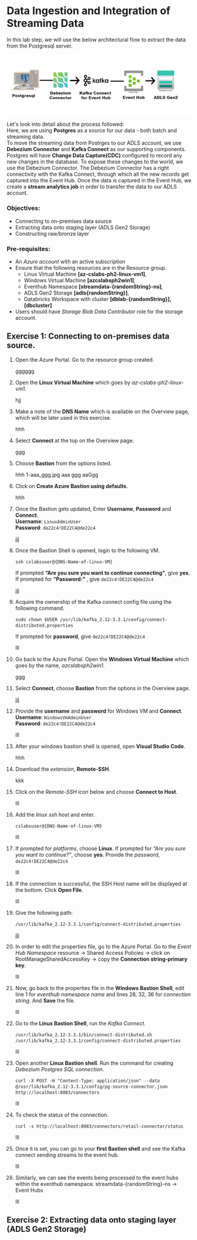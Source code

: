# Data Ingestion and Integration of Streaming Data

In this lab step, we will use the below architectural flow to extract the data from the Postgresql server.

![diag](./assets/diag.png "diag")

  Let's look into detail about the process followed:  
  Here, we are using **Postgres** as a source for our data - both batch and streaming data.   
To move the streaming data from Postrges to our ADLS account, we use **Debezium Connector** and **Kafka Connect** as our supporting components. 
Postgres will have **Change Data Capture(CDC)** configured to record any new changes in the database. To expose these changes to the world, we use the Debezium Connector.
The Debezium Connector has a right connectivity with the Kafka Connect, through which all the new records get captured into the Event Hub. 
Once the data is captured in the Event Hub, we create a **stream analytics job** in order to transfer the data to our ADLS account.

### Objectives:
* Connecting to on-premises data source
* Extracting data onto staging layer (ADLS Gen2 Storage)
* Constructing raw/bronze layer

### Pre-requisites:
* An *Azure account* with an active subscription
* Ensure that the following resources are in the Resource group.
    -	Linux Virtual Machine **[az-cslabs-ph2-linux-vm1]**,
    -	Windows Virtual Machine **[azcslabsph2win1]**,
    -	Eventhub Namespace **[streamdata-{randomString}-ns]**,
    -	ADLS Gen2 Storage **[adls{randomString}]**,
    -	Databricks Workspace with cluster **[dblab-{randomString}], [dbcluster]**
* Users should have *Storage Blob Data Contributor* role for the storage account.

## Exercise 1: Connecting to on-premises data source.
1. Open the Azure Portal. Go to the resource group created.
    
    gggggg
    
3. Open the **Linux Virtual Machine** which goes by *az-cslabs-ph2-linux-vm1*.
    
    hjj
    
5. Make a note of the **DNS Name** which is available on the Overview page, which will be later used in this exercise.
    
    hhh
    
7. Select **Connect** at the top on the Overview page.
    
    ggg
    
9. Choose **Bastion** from the options listed.
    
    hhh 1-aaa_ggg.jpg aaa ggg
    aaGgg
    
11. Click on **Create Azure Bastion using defaults**.
    
    hhh
    
13.   Once the Bastion gets updated, Enter **Username**, **Password** and **Connect**.  
      **Username**: `LinuxAdminUser`  
      **Password**: `de22c4!DE22C4@de22c4`  
    
      jjj
    
8. Once the Bastion Shell is opened, login to the following VM.
    
    ```text
    ssh cslabsuser@{DNS-Name-of-linux-VM}
    ```

    If prompted **“Are you sure you want to continue connecting”**, give **yes**.
    If prompted for **“Password:”** , give  `de22c4!DE22C4@de22c4`
    
    jjj
    
9. Acquire the ownership of the Kafka connect config file using the following command.
    
    ```text
    sudo chown $USER /usr/lib/kafka_2.12-3.3.1/config/connect-distributed.properties
    ```
    If prompted for **password**, give `de22c4!DE22C4@de22c4`
    
    lll
    
10. Go back to the Azure Portal. Open the **Windows Virtual Machine** which goes by the name, *azcslabsph2win1*.
    
    ggg
    
12. Select **Connect**, choose **Bastion** from the options in the Overview page.
    
    jjj
    
14.   Provide the **username** and **password** for Windows VM and **Connect**.  
      **Username**: `WindowsVmAdminUser`  
      **Password**: `de22c4!DE22C4@de22c4`  
    
      lll
    
13. After your windows bastion shell is opened, open **Visual Studio Code**.
    
    hhh
    
15. Download the *extension*, **Remote-SSH**.
    
    kkk
    
17. Click on the *Remote-SSH icon* below and choose **Connect to Host**.
    
    lll
    
19. Add the *linux ssh host* and enter.
    
    ```text
    cslabsuser@{DNS-Name-of-linux-VM}
    ```
    
    lll
    
17. If prompted for *platforms*, choose **Linux**. If prompted for *“Are you sure you want to continue?”*, choose **yes**. 
    Provide the *password*, `de22c4!DE22C4@de22c4`
    
    lll
    
19.	If the connection is successful, the SSH Host name will be displayed at the bottom. Click **Open File**.
    
    lll
    
21.	Give the following path:
    
    ```text
    /usr/lib/kafka_2.12-3.3.1/config/connect-distributed.properties
    ```
    
    jjj
    
20.	In order to edit the properties file, go to the Azure Portal. Go to the *Event Hub Namespace* resource -> Shared Access Policies -> click on
    RootManageSharedAccessKey -> copy the **Connection string-primary key**.
    
    lll
    
22.	Now, go back to the properties file in the **Windows Bastion Shell**, edit line 1 for *eventhub namespace name* and lines 28, 32, 36 for *connection string*. 
    And **Save** the file.
    
    lll
    
24.	Go to the **Linux Bastion Shell**, run the *Kafka Connect*.
    
    ```text
    /usr/lib/kafka_2.12-3.3.1/bin/connect-distributed.sh /usr/lib/kafka_2.12-3.3.1/config/connect-distributed.properties
    ```
    
    lll
    
23.	Open another **Linux Bastion shell**. Run the command for creating *Debezium Postgres SQL connection*.
    
    ```text
    curl -X POST -H "Content-Type: application/json" --data @/usr/lib/kafka_2.12-3.3.1/config/pg-source-connector.json http://localhost:8083/connectors
    ```
    
    lll
    
24.	To check the status of the connection.
    
    ```text
    curl -s http://localhost:8083/connectors/retail-connector/status
    ```
    
    lll
    
25.	Once it is set, you can go to your **first Bastion shell** and see the Kafka connect sending streams to the event hub.
    
    lll
    
27. Similarly, we can see the events being processed to the event hubs within the eventhub namespace. streamdata-{randomString}-ns -> Event Hubs
    
    lll
    
## Exercise 2: Extracting data onto staging layer (ADLS Gen2 Storage)

